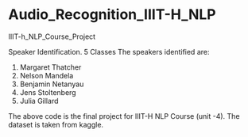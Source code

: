 # Audio_Recognition_IIIT-H_NLP
IIIT-h_NLP_Course_Project

Speaker Identification.
5 Classes
The speakers identified are:
1) Margaret Thatcher
2) Nelson Mandela
3) Benjamin Netanyau
4) Jens Stoltenberg
5) Julia Gillard

The above code is the final project for IIIT-H NLP Course (unit -4).
The dataset is taken from kaggle.

